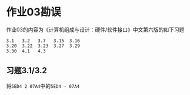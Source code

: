 # 作业03勘误

作业03的内容为《计算机组成与设计：硬件/软件接口》中文第六版的如下习题
```
3.1   3.2   3.7   3.15  3.16 
3.20  3.22  3.23  3.27  3.29
3.30  4.1   4.3
```

## 习题3.1/3.2

将`5ED4 2 07A4`中的`5ED4 - 07A4`

